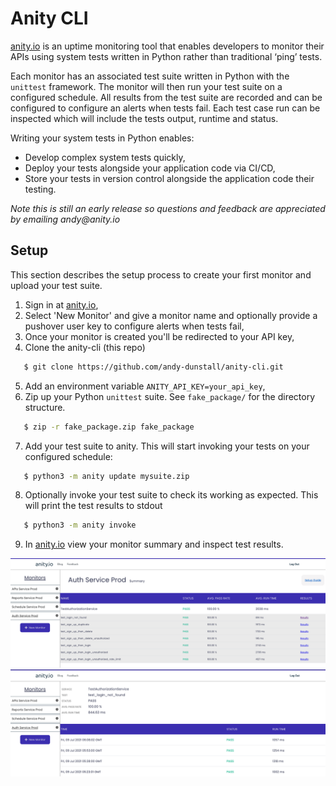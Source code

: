 # Anity CLI
[anity.io](https://anity.io) is an uptime monitoring tool that enables developers to monitor their APIs using system tests written in Python rather than traditional ‘ping’ tests.

Each monitor has an associated test suite written in Python with the `unittest` framework. The monitor will then run your test suite on a configured schedule. All results from the test suite are recorded and can be configured to configure an alerts when tests fail. Each test case run can be inspected which will include the tests output, runtime and status.

Writing your system tests in Python enables:
* Develop complex system tests quickly,
* Deploy your tests alongside your application code via CI/CD,
* Store your tests in version control alongside the application code their testing.

_Note this is still an early release so questions and feedback are appreciated by emailing andy@anity.io_

## Setup
This section describes the setup process to create your first monitor and upload your test suite.
1. Sign in at [anity.io](https://anity.io),
2. Select 'New Monitor' and give a monitor name and optionally provide a pushover user key to configure alerts when tests fail,
3. Once your monitor is created you'll be redirected to your API key,
4. Clone the anity-cli (this repo)
```bash
   $ git clone https://github.com/andy-dunstall/anity-cli.git
```
5. Add an environment variable `ANITY_API_KEY=your_api_key`,
6. Zip up your Python `unittest` suite. See `fake_package/` for the directory
structure.
```bash
   $ zip -r fake_package.zip fake_package
```
7. Add your test suite to anity. This will start invoking your tests on your configured schedule:
```bash
   $ python3 -m anity update mysuite.zip
```
8. Optionally invoke your test suite to check its working as expected. This will print the test results to stdout
```bash
   $ python3 -m anity invoke
```
9. In [anity.io](https://anity.io) view your monitor summary and inspect test results.


![Suite summary](images/summary.png?raw=true "Summary")
![Suite test results](images/results.png?raw=true "Results")
